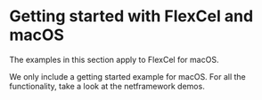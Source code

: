 # Getting started with FlexCel and macOS

The examples in this section apply to FlexCel for macOS. 

We only include a getting started example for macOS. For all the functionality, take a look at the netframework demos.
